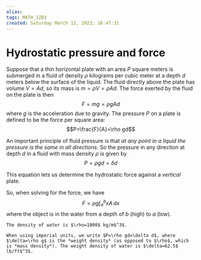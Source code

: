 ```yaml
---
alias: 
tags: MATH_1ZB3
created: Saturday March 12, 2022; 16:47:31 
---
```

# Hydrostatic pressure and force
Suppose that a thin horizontal plate with an area $P$ square meters is submerged in a fluid of density $\rho$ kilograms per cubic meter at a depth $d$ meters below the surface of the liquid. The fluid directly above the plate has volume $V=Ad$, so its mass is $m=\rho V=\rho Ad$. The force exerted by the fluid on the plate is then
$$F=mg=\rho gAd$$
where $g$ is the acceleration due to gravity. The pressure $P$ on a plate is defined to be the force per square area:
$$P=\frac{F}{A}=\rho gd$$

An important principle of fluid pressure is that *at any point in a liquid the pressure is the same in all directions*. So the pressure in any direction at depth $d$ in a fluid with mass density $\rho$ is given by
$$P=\rho gd = \delta d$$

This equation lets us determine the hydrostatic force against a *vertical* plate. 

So, when solving for the force, we have 
$$F=\rho g\int^b_a xA\, dx$$
where the object is in the water from a depth of $b$ (high) to $a$ (low).

```ad-note
The density of water is $\rho=1000$ kg/m$^3$. 

When using imperial units, we write $P=\rho gd=\delta d$, where $\delta=\rho g$ is the *weight density* (as opposed to $\rho$, which is *mass density*). The weight density of water is $\delta=62.5$ lb/ft$^3$.  
```
